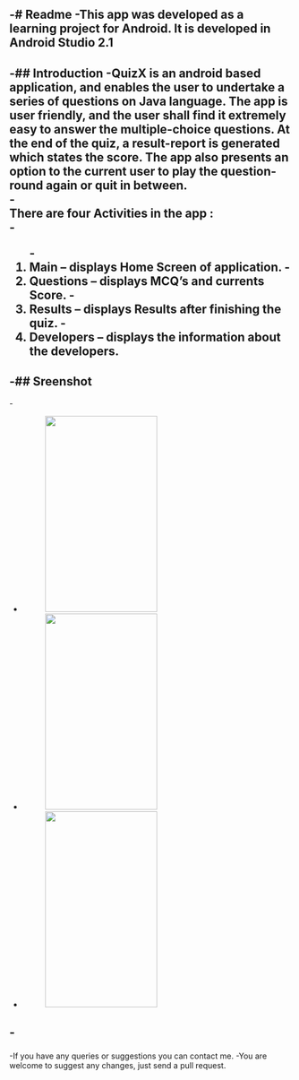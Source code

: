 -# Readme
-This app was developed as a learning project for Android. It is developed in Android Studio 2.1<br>
-
-## Introduction
-QuizX is an android based application, and enables the user to undertake a series of questions on Java language. The app is user friendly, and the user shall find it extremely easy to answer the multiple-choice questions. At the end of the quiz, a result-report is generated which states the score. The app also presents an option to the current user to play the question-round again or quit in between.<br>
-<br>There are four Activities in the app :<br>
-<ol>
-<li> <b>Main </b>– displays Home Screen of application.
-<li> <b>Questions </b>– displays MCQ’s and currents Score.
-<li> <b>Results </b>– displays Results after finishing the quiz.
-<li> <b>Developers </b>– displays the information about the developers.</ol>
-
-## Sreenshot
-
-<p id="img_cont">
-	<img src="/screenshot/pic11.png" width = "200" height= "350" hspace=40>
-	<img src="/screenshot/pic22.png" width = "200" height= "350" hspace=40>
-	<img src="/screenshot/pic33.png" width = "200" height= "350" hspace=40>
-</p>
-
-If you have any queries or suggestions you can contact me. 
-You are welcome to suggest any changes, just send a pull request.
